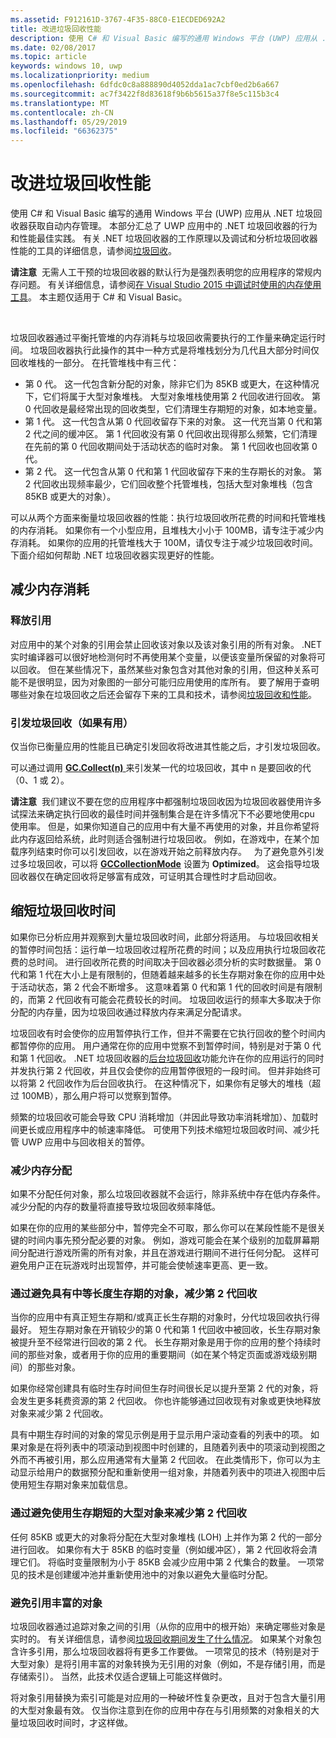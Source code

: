 ```yaml
---
ms.assetid: F912161D-3767-4F35-88C0-E1ECDED692A2
title: 改进垃圾回收性能
description: 使用 C# 和 Visual Basic 编写的通用 Windows 平台 (UWP) 应用从 .NET 垃圾回收器获取自动内存管理。 本部分汇总了 UWP 应用中的 .NET 垃圾回收器的行为和性能最佳实践。
ms.date: 02/08/2017
ms.topic: article
keywords: windows 10, uwp
ms.localizationpriority: medium
ms.openlocfilehash: 6dfdc0c8a888890d4052dda1ac7cbf0ed2b6a667
ms.sourcegitcommit: ac7f3422f8d83618f9b6b5615a37f8e5c115b3c4
ms.translationtype: MT
ms.contentlocale: zh-CN
ms.lasthandoff: 05/29/2019
ms.locfileid: "66362375"
---
```

# <a name="improve-garbage-collection-performance"></a>改进垃圾回收性能


使用 C# 和 Visual Basic 编写的通用 Windows 平台 (UWP) 应用从 .NET 垃圾回收器获取自动内存管理。 本部分汇总了 UWP 应用中的 .NET 垃圾回收器的行为和性能最佳实践。 有关 .NET 垃圾回收器的工作原理以及调试和分析垃圾回收器性能的工具的详细信息，请参阅[垃圾回收](https://docs.microsoft.com/dotnet/standard/garbage-collection/index)。

**请注意**  无需人工干预的垃圾回收器的默认行为是强烈表明您的应用程序的常规内存问题。 有关详细信息，请参阅[在 Visual Studio 2015 中调试时使用的内存使用工具](https://blogs.msdn.microsoft.com/devops/2014/11/13/memory-usage-tool-while-debugging-in-visual-studio-2015/)。 本主题仅适用于 C# 和 Visual Basic。

 

垃圾回收器通过平衡托管堆的内存消耗与垃圾回收需要执行的工作量来确定运行时间。 垃圾回收器执行此操作的其中一种方式是将堆栈划分为几代且大部分时间仅回收堆栈的一部分。 在托管堆栈中有三代：

-   第 0 代。 这一代包含新分配的对象，除非它们为 85KB 或更大，在这种情况下，它们将属于大型对象堆栈。 大型对象堆栈使用第 2 代回收进行回收。 第 0 代回收是最经常出现的回收类型，它们清理生存期短的对象，如本地变量。
-   第 1 代。 这一代包含从第 0 代回收留存下来的对象。 这一代充当第 0 代和第 2 代之间的缓冲区。 第 1 代回收没有第 0 代回收出现得那么频繁，它们清理在先前的第 0 代回收期间处于活动状态的临时对象。 第 1 代回收也回收第 0 代。
-   第 2 代。 这一代包含从第 0 代和第 1 代回收留存下来的生存期长的对象。 第 2 代回收出现频率最少，它们回收整个托管堆栈，包括大型对象堆栈（包含 85KB 或更大的对象）。

可以从两个方面来衡量垃圾回收器的性能：执行垃圾回收所花费的时间和托管堆栈的内存消耗。 如果你有一个小型应用，且堆栈大小小于 100MB，请专注于减少内存消耗。 如果你的应用的托管堆栈大于 100M，请仅专注于减少垃圾回收时间。 下面介绍如何帮助 .NET 垃圾回收器实现更好的性能。

## <a name="reduce-memory-consumption"></a>减少内存消耗

### <a name="release-references"></a>释放引用

对应用中的某个对象的引用会禁止回收该对象以及该对象引用的所有对象。 .NET 实时编译器可以很好地检测何时不再使用某个变量，以便该变量所保留的对象将可以回收。 但在某些情况下，虽然某些对象包含对其他对象的引用，但这种关系可能不是很明显，因为对象图的一部分可能归应用使用的库所有。 要了解用于查明哪些对象在垃圾回收之后还会留存下来的工具和技术，请参阅[垃圾回收和性能](https://docs.microsoft.com/dotnet/standard/garbage-collection/performance)。

### <a name="induce-a-garbage-collection-if-its-useful"></a>引发垃圾回收（如果有用）

仅当你已衡量应用的性能且已确定引发回收将改进其性能之后，才引发垃圾回收。

可以通过调用 [**GC.Collect(n)** ](https://docs.microsoft.com/dotnet/api/system.gc.collect?redirectedfrom=MSDN#System_GC_Collect_System_Int32_) 来引发某一代的垃圾回收，其中 n 是要回收的代（0、1 或 2）。

**请注意**  我们建议不要在您的应用程序中都强制垃圾回收因为垃圾回收器使用许多试探法来确定执行回收的最佳时间并强制集合是在许多情况下不必要地使用cpu 使用率。 但是，如果你知道自己的应用中有大量不再使用的对象，并且你希望将此内存返回给系统，此时则适合强制进行垃圾回收。 例如，在游戏中，在某个加载序列结束时你可以引发回收，以在游戏开始之前释放内存。
 
为了避免意外引发过多垃圾回收，可以将 [**GCCollectionMode**](https://docs.microsoft.com/dotnet/api/system.gccollectionmode?redirectedfrom=MSDN) 设置为 **Optimized**。 这会指导垃圾回收器仅在确定回收将足够富有成效，可证明其合理性时才启动回收。

## <a name="reduce-garbage-collection-time"></a>缩短垃圾回收时间

如果你已分析应用并观察到大量垃圾回收时间，此部分将适用。 与垃圾回收相关的暂停时间包括：运行单一垃圾回收过程所花费的时间；以及应用执行垃圾回收花费的总时间。 进行回收所花费的时间取决于回收器必须分析的实时数据量。 第 0 代和第 1 代在大小上是有限制的，但随着越来越多的长生存期对象在你的应用中处于活动状态，第 2 代会不断增多。 这意味着第 0 代和第 1 代的回收时间是有限制的，而第 2 代回收有可能会花费较长的时间。 垃圾回收运行的频率大多取决于你分配的内存量，因为垃圾回收通过释放内存来满足分配请求。

垃圾回收有时会使你的应用暂停执行工作，但并不需要在它执行回收的整个时间内都暂停你的应用。 用户通常在你的应用中觉察不到暂停时间，特别是对于第 0 代和第 1 代回收。 .NET 垃圾回收器的[后台垃圾回收](https://docs.microsoft.com/dotnet/standard/garbage-collection/fundamentals)功能允许在你的应用运行的同时并发执行第 2 代回收，并且仅会使你的应用暂停很短的一段时间。 但并非始终可以将第 2 代回收作为后台回收执行。 在这种情况下，如果你有足够大的堆栈（超过 100MB），那么用户将可以觉察到暂停。

频繁的垃圾回收可能会导致 CPU 消耗增加（并因此导致功率消耗增加）、加载时间更长或应用程序中的帧速率降低。 可使用下列技术缩短垃圾回收时间、减少托管 UWP 应用中与回收相关的暂停。

### <a name="reduce-memory-allocations"></a>减少内存分配

如果不分配任何对象，那么垃圾回收器就不会运行，除非系统中存在低内存条件。 减少分配的内存的数量将直接导致垃圾回收频率降低。

如果在你的应用的某些部分中，暂停完全不可取，那么你可以在某段性能不是很关键的时间内事先预分配必要的对象。 例如，游戏可能会在某个级别的加载屏幕期间分配进行游戏所需的所有对象，并且在游戏进行期间不进行任何分配。 这样可避免用户正在玩游戏时出现暂停，并可能会使帧速率更高、更一致。

### <a name="reduce-generation-2-collections-by-avoiding-objects-with-a-medium-length-lifetime"></a>通过避免具有中等长度生存期的对象，减少第 2 代回收

当你的应用中有真正短生存期和/或真正长生存期的对象时，分代垃圾回收执行得最好。 短生存期对象在开销较少的第 0 代和第 1 代回收中被回收，长生存期对象被提升至不经常进行回收的第 2 代。 长生存期对象是用于你的应用的整个持续时间的那些对象，或者用于你的应用的重要期间（如在某个特定页面或游戏级别期间）的那些对象。

如果你经常创建具有临时生存时间但生存时间很长足以提升至第 2 代的对象，将会发生更多耗费资源的第 2 代回收。 你也许能够通过回收现有对象或更快地释放对象来减少第 2 代回收。

具有中期生存时间的对象的常见示例是用于显示用户滚动查看的列表中的项。 如果对象是在将列表中的项滚动到视图中时创建的，且随着列表中的项滚动到视图之外而不再被引用，那么应用通常有大量第 2 代回收。 在此类情形下，你可以为主动显示给用户的数据预分配和重新使用一组对象，并随着列表中的项进入视图中后使用短生存期对象来加载信息。

### <a name="reduce-generation-2-collections-by-avoiding-large-sized-objects-with-short-lifetimes"></a>通过避免使用生存期短的大型对象来减少第 2 代回收

任何 85KB 或更大的对象将分配在大型对象堆栈 (LOH) 上并作为第 2 代的一部分进行回收。 如果你有大于 85KB 的临时变量（例如缓冲区），第 2 代回收将会清理它们。 将临时变量限制为小于 85KB 会减少应用中第 2 代集合的数量。 一项常见的技术是创建缓冲池并重新使用池中的对象以避免大量临时分配。

### <a name="avoid-reference-rich-objects"></a>避免引用丰富的对象

垃圾回收器通过追踪对象之间的引用（从你的应用中的根开始）来确定哪些对象是实时的。 有关详细信息，请参阅[垃圾回收期间发生了什么情况](https://docs.microsoft.com/dotnet/standard/garbage-collection/fundamentals)。 如果某个对象包含许多引用，那么垃圾回收器将有更多工作要做。 一项常见的技术（特别是对于大型对象）是将引用丰富的对象转换为无引用的对象（例如，不是存储引用，而是存储索引）。 当然，此技术仅适合逻辑上可能这样做时。

将对象引用替换为索引可能是对应用的一种破坏性复杂更改，且对于包含大量引用的大型对象最有效。 仅当你注意到在你的应用中存在与引用频繁的对象相关的大量垃圾回收时间时，才这样做。

 

 




